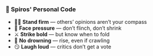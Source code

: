 ### 🧭 Spiros' Personal Code

- 🧍‍♂️ **Stand firm** — others’ opinions aren’t your compass  
- 🧱 **Face pressure** — don’t flinch, don’t shrink  
- ⚔️ **Strike bold** — but know when to fold  
- 🌊 **No drowning** — rise, even if crawling  
- 😏 **Laugh loud** — critics don’t get a vote  
